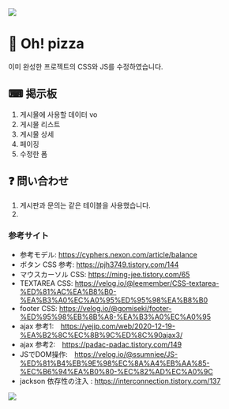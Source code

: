 <img src="https://capsule-render.vercel.app/api?type=waving&color=f08080&height=200&section=header&text=Oh!%pizza%&fontSize=40&animation=fadeIn&fontAlign=84&fontAlignY=36" />

# 🍕 Oh! pizza

  이미 완성한 프로젝트의 CSS와 JS를 수정하였습니다.

## ⌨ 掲示板  
  
  1. 게시물에 사용할 데이터 vo
  2. 게시물 리스트
  3. 게시물 상세
  4. 페이징
  5. 수정한 폼

## ❓ 問い合わせ

  1. 게시판과 문의는 같은 테이블을 사용했습니다.
  2. 
  

### 参考サイト

- 参考モデル: https://cyphers.nexon.com/article/balance
- ボタン CSS 参考: https://pjh3749.tistory.com/144
- マウスカーソル CSS: https://ming-jee.tistory.com/65
- TEXTAREA CSS: https://velog.io/@leemember/CSS-textarea-%ED%81%AC%EA%B8%B0-%EA%B3%A0%EC%A0%95%ED%95%98%EA%B8%B0
- footer CSS: https://velog.io/@gomiseki/footer-%ED%95%98%EB%8B%A8-%EA%B3%A0%EC%A0%95
- ajax 参考1:　https://yejip.com/web/2020-12-19-%EA%B2%8C%EC%8B%9C%ED%8C%90ajax3/
- ajax 参考2:　https://padac-padac.tistory.com/149
- JSでDOM操作:　https://velog.io/@ssumniee/JS-%ED%81%B4%EB%9E%98%EC%8A%A4%EB%AA%85-%EC%B6%94%EA%B0%80-%EC%82%AD%EC%A0%9C
- jackson 依存性の注入 : https://interconnection.tistory.com/137
<img src="https://capsule-render.vercel.app/api?type=waving&color=f08080&height=200&section=footer&20render&fontSize=90" />
